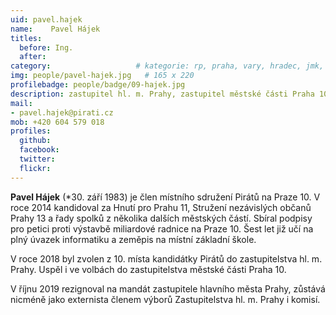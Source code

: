 ```yaml
---
uid: pavel.hajek
name:    Pavel Hájek
titles:
  before: Ing. 
  after:
category:                 	# kategorie: rp, praha, vary, hradec, jmk, senat
img: people/pavel-hajek.jpg   # 165 x 220
profilebadge: people/badge/09-hajek.jpg
description: zastupitel hl. m. Prahy, zastupitel městské části Praha 10 za Piráty    	# kratký popis, max 160 znaků
mail:
- pavel.hajek@pirati.cz
mob: +420 604 579 018
profiles:
  github:       
  facebook:    
  twitter: 		  
  flickr:		  
---
```


**Pavel Hájek** (*30. září 1983) je člen místního sdružení Pirátů na Praze 10. V roce 2014 kandidoval za Hnutí pro Prahu 11, Stružení nezávislých občanů Prahy 13 a řady spolků z několika dalších městských částí. Sbíral podpisy pro petici proti výstavbě miliardové radnice na Praze 10. Šest let již učí na plný úvazek informatiku a zeměpis na místní základní škole. 

V roce 2018 byl zvolen z 10. místa kandidátky Pirátů do zastupitelstva hl. m. Prahy. Uspěl i ve volbách do zastupitelstva městské části Praha 10.

V říjnu 2019 rezignoval na mandát zastupitele hlavního města Prahy, zůstává nicméně jako externista členem výborů Zastupitelstva hl. m. Prahy i komisí.

